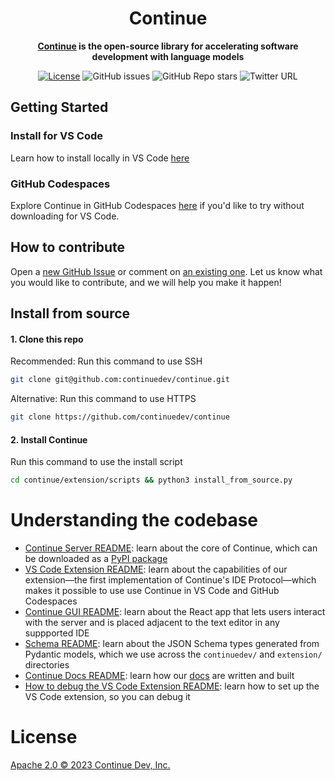 <h1 align="center"> Continue </h1>

<div align="center">

**[Continue](https://continue.dev/docs) is the open-source library for accelerating software development with language models**

</div>

<div align="center">

[![License](https://img.shields.io/badge/License-Apache_2.0-blue.svg)](https://opensource.org/licenses/Apache-2.0)
![GitHub issues](https://img.shields.io/github/issues-raw/continuedev/continue)
![GitHub Repo stars](https://img.shields.io/github/stars/continuedev/continue?style=social)
![Twitter URL](https://img.shields.io/twitter/url?style=social&url=https%3A%2F%2Fgithub.com%2Fcontinuedev%2Fcontinue)

</div>

## Getting Started

### Install for VS Code

Learn how to install locally in VS Code [here](https://continue.dev/docs/install)

### GitHub Codespaces

Explore Continue in GitHub Codespaces [here](https://continue.dev/docs/getting-started) if you'd like to try without downloading for VS Code.

## How to contribute

Open a [new GitHub Issue](https://github.com/continuedev/continue/issues/new) or comment on [an existing one](https://github.com/continuedev/continue/issues). Let us know what you would like to contribute, and we will help you make it happen!

## Install from source

#### 1. Clone this repo

Recommended: Run this command to use SSH

```bash
git clone git@github.com:continuedev/continue.git
```

Alternative: Run this command to use HTTPS

```bash
git clone https://github.com/continuedev/continue
```

#### 2. Install Continue

Run this command to use the install script

```bash
cd continue/extension/scripts && python3 install_from_source.py
```

# Understanding the codebase

- [Continue Server README](./continuedev/README.md): learn about the core of Continue, which can be downloaded as a [PyPI package](https://pypi.org/project/continuedev/)
- [VS Code Extension README](./extension/README.md): learn about the capabilities of our extension—the first implementation of Continue's IDE Protocol—which makes it possible to use use Continue in VS Code and GitHub Codespaces
- [Continue GUI README](./extension/react-app/): learn about the React app that lets users interact with the server and is placed adjacent to the text editor in any suppported IDE
- [Schema README](./schema): learn about the JSON Schema types generated from Pydantic models, which we use across the `continuedev/` and `extension/` directories
- [Continue Docs README](./docs): learn how our [docs](https://continue.dev/docs) are written and built
- [How to debug the VS Code Extension README](./extension/src/README.md): learn how to set up the VS Code extension, so you can debug it

# License

[Apache 2.0 © 2023 Continue Dev, Inc.](./LICENSE)
